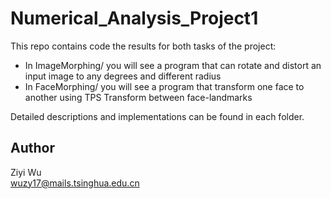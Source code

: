 # Numerical_Analysis_Project1
This repo contains code the results for both tasks of the project:
- In ImageMorphing/ you will see a program that can rotate and distort an input image to any degrees and different radius
- In FaceMorphing/ you will see a program that transform one face to another using TPS Transform between face-landmarks
  
Detailed descriptions and implementations can be found in each folder.
  
## Author
Ziyi Wu  
wuzy17@mails.tsinghua.edu.cn  
